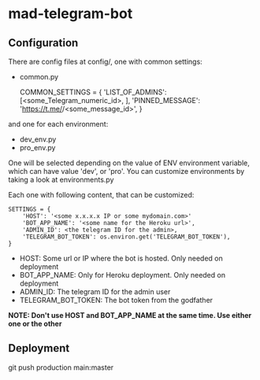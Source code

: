 # mad-telegram-bot

## Configuration

There are config files at config/, one with common settings:
- common.py 


    COMMON_SETTINGS = {
        'LIST_OF_ADMINS': [<some_Telegram_numeric_id>, ],
        'PINNED_MESSAGE': 'https://t.me/<somegroup>/<some_message_id>',
    }

and one for each environment:
- dev_env.py
- pro_env.py

One will be selected depending on the value of ENV environment variable,
which can have value 'dev', or 'pro'. You can customize environments by taking a look at environments.py

Each one with following content, that can be customized:

    SETTINGS = {
        'HOST': '<some x.x.x.x IP or some mydomain.com>'
        'BOT_APP_NAME': '<some name for the Heroku url>', 
        'ADMIN_ID': <the telegram ID for the admin>,
        'TELEGRAM_BOT_TOKEN': os.environ.get('TELEGRAM_BOT_TOKEN'),
    }

- HOST: Some url or IP where the bot is hosted. Only needed on deployment
- BOT_APP_NAME: Only for Heroku deployment. Only needed on deployment
- ADMIN_ID: The telegram ID for the admin user
- TELEGRAM_BOT_TOKEN: The bot token from the godfather


<b>NOTE: Don't use HOST and BOT_APP_NAME at the same time. Use either one or the other</b>

## Deployment

git push production main:master
